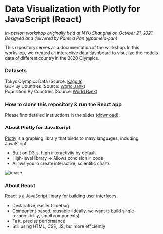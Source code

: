# Data Visualization with Plotly for JavaScript (React)
*In-person workshop originally held at NYU Shanghai on October 21, 2021. Designed and delivered by Pamela Pan (@pamela-pan)*

This repository serves as a documentation of the workshop. In this workshop, we created an interactive data dashboard to visualize the medals data of different country in the 2020 Olympics.

### Datasets
Tokyo Olympics Data (Source: [Kaggle](https://www.kaggle.com/arjunprasadsarkhel/2021-olympics-in-tokyo))\
GDP By Countries (Source: [World Bank](https://data.worldbank.org/indicator/NY.GDP.MKTP.CD))\
Population By Countries (Source: [World Bank](https://data.worldbank.org/indicator/SP.POP.TOTL))

### How to clone this repository & run the React app
Please find detailed instructions in the slides [(download)](https://github.com/NYU-Shanghai-Data-Services/data-viz-javascript/blob/master/Data%20Visualization%20with%20Plotly%20for%20JavaScript.pptx).

### About Plotly for JavaScript
[Plotly](https://plotly.com/graphing-libraries/) is a graphing library that binds to many languages, including JavaScript.

- Built on D3.js, high interactivity by default
- High-level library → Allows concision in code
- Allows you to create interactive, scientific charts

![image](https://user-images.githubusercontent.com/93502896/144538947-e9344f99-71d6-4272-a31e-fe265df7151b.png)

### About React
React is a JavaScript library for building user interfaces.
- Declarative, easier to debug
- Component-based, reusable (Ideally, we want to build single-responsibility, small components)
- Fast, precise performance
- Still using HTML, CSS, JS, but more efficiently
